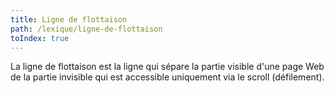 ```yaml
---
title: Ligne de flottaison
path: /lexique/ligne-de-flottaison
toIndex: true
---
```


La ligne de flottaison est la ligne qui sépare la partie visible d'une page Web de la partie invisible qui est accessible uniquement via le scroll (défilement).
